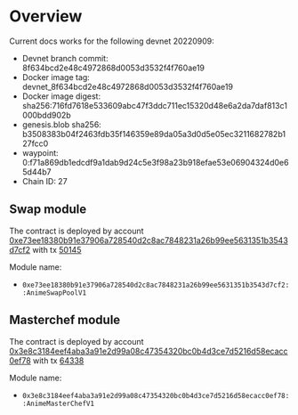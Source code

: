# Overview
Current docs works for the following devnet 20220909:
- Devnet branch commit: 8f634bcd2e48c4972868d0053d3532f4f760ae19
- Docker image tag: devnet_8f634bcd2e48c4972868d0053d3532f4f760ae19
- Docker image digest: sha256:716fd7618e533609abc47f3ddc711ec15320d48e6a2da7daf813c1000bdd902b
- genesis.blob sha256: b3508383b04f2463fdb35f146359e89da05a3d0d5e05ec3211682782b127fcc0
- waypoint: 0:f71a869db1edcdf9a1dab9d24c5e3f98a23b918efae53e06904324d0e65d44b7
- Chain ID: 27
## Swap module
The contract is deployed by account [0xe73ee18380b91e37906a728540d2c8ac7848231a26b99ee5631351b3543d7cf2](https://explorer.devnet.aptos.dev/account/0xe73ee18380b91e37906a728540d2c8ac7848231a26b99ee5631351b3543d7cf2) with tx [50145](https://explorer.devnet.aptos.dev/txn/50145)

Module name:
* `0xe73ee18380b91e37906a728540d2c8ac7848231a26b99ee5631351b3543d7cf2::AnimeSwapPoolV1`

## Masterchef module
The contract is deployed by account [0x3e8c3184eef4aba3a91e2d99a08c47354320bc0b4d3ce7d5216d58ecacc0ef78](https://explorer.devnet.aptos.dev/account/0x3e8c3184eef4aba3a91e2d99a08c47354320bc0b4d3ce7d5216d58ecacc0ef78) with tx [64338](https://explorer.devnet.aptos.dev/txn/64338)

Module name:
* `0x3e8c3184eef4aba3a91e2d99a08c47354320bc0b4d3ce7d5216d58ecacc0ef78::AnimeMasterChefV1`